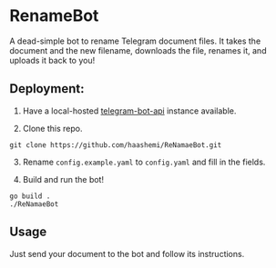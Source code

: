 # RenameBot

A dead-simple bot to rename Telegram document files. It takes the document and the new filename, downloads the file, renames it, and uploads it back to you!

## Deployment:

1. Have a local-hosted [telegram-bot-api](https://github.com/tdlib/telegram-bot-api) instance available.

2. Clone this repo.

```
git clone https://github.com/haashemi/ReNamaeBot.git
```

3. Rename `config.example.yaml` to `config.yaml` and fill in the fields.

4. Build and run the bot!

```
go build .
./ReNamaeBot
```

## Usage

Just send your document to the bot and follow its instructions.
